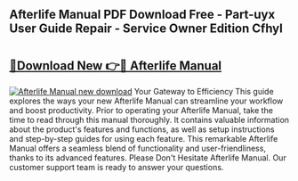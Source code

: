 ## Afterlife Manual PDF Download Free - Part-uyx User Guide Repair - Service Owner Edition CfhyI

# <h2><a href="http://cf23559.oget.top/?id=Afterlife+Manual">🔗Download New 👉🔴 Afterlife Manual</a></h2>

[![Afterlife Manual new download](https://i.imgur.com/5g1atiW.png)](http://cf23559.oget.top/?id=Afterlife+Manual)
Your Gateway to Efficiency This guide explores the ways your new Afterlife Manual can streamline your workflow and boost productivity. Prior to operating your Afterlife Manual, take the time to read through this manual thoroughly. It contains valuable information about the product's features and functions, as well as setup instructions and step-by-step guides for using each feature. This remarkable Afterlife Manual offers a seamless blend of functionality and user-friendliness, thanks to its advanced features. Please Don't Hesitate Afterlife Manual. Our customer support team is ready to answer your questions.
